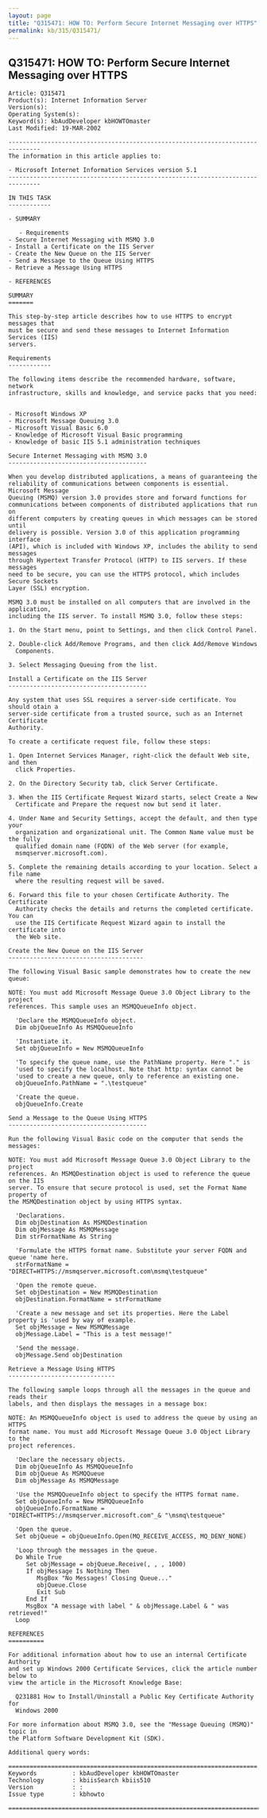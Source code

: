 ```yaml
---
layout: page
title: "Q315471: HOW TO: Perform Secure Internet Messaging over HTTPS"
permalink: kb/315/Q315471/
---
```


## Q315471: HOW TO: Perform Secure Internet Messaging over HTTPS

	Article: Q315471
	Product(s): Internet Information Server
	Version(s): 
	Operating System(s): 
	Keyword(s): kbAudDeveloper kbHOWTOmaster
	Last Modified: 19-MAR-2002
	
	-------------------------------------------------------------------------------
	The information in this article applies to:
	
	- Microsoft Internet Information Services version 5.1 
	-------------------------------------------------------------------------------
	
	IN THIS TASK
	------------
	
	- SUMMARY
	
	   - Requirements
	- Secure Internet Messaging with MSMQ 3.0
	- Install a Certificate on the IIS Server
	- Create the New Queue on the IIS Server
	- Send a Message to the Queue Using HTTPS
	- Retrieve a Message Using HTTPS
	
	- REFERENCES
	
	SUMMARY
	=======
	
	This step-by-step article describes how to use HTTPS to encrypt messages that
	must be secure and send these messages to Internet Information Services (IIS)
	servers.
	
	Requirements
	------------
	
	The following items describe the recommended hardware, software, network
	infrastructure, skills and knowledge, and service packs that you need:
	
	
	- Microsoft Windows XP
	- Microsoft Message Queuing 3.0
	- Microsoft Visual Basic 6.0
	- Knowledge of Microsoft Visual Basic programming
	- Knowledge of basic IIS 5.1 administration techniques
	
	Secure Internet Messaging with MSMQ 3.0
	---------------------------------------
	
	When you develop distributed applications, a means of guaranteeing the
	reliability of communications between components is essential. Microsoft Message
	Queuing (MSMQ) version 3.0 provides store and forward functions for
	communications between components of distributed applications that run on
	different computers by creating queues in which messages can be stored until
	delivery is possible. Version 3.0 of this application programming interface
	(API), which is included with Windows XP, includes the ability to send messages
	through Hypertext Transfer Protocol (HTTP) to IIS servers. If these messages
	need to be secure, you can use the HTTPS protocol, which includes Secure Sockets
	Layer (SSL) encryption.
	
	MSMQ 3.0 must be installed on all computers that are involved in the application,
	including the IIS server. To install MSMQ 3.0, follow these steps:
	
	1. On the Start menu, point to Settings, and then click Control Panel.
	
	2. Double-click Add/Remove Programs, and then click Add/Remove Windows
	  Components.
	
	3. Select Messaging Queuing from the list.
	
	Install a Certificate on the IIS Server
	---------------------------------------
	
	Any system that uses SSL requires a server-side certificate. You should otain a
	server-side certificate from a trusted source, such as an Internet Certificate
	Authority.
	
	To create a certificate request file, follow these steps:
	
	1. Open Internet Services Manager, right-click the default Web site, and then
	  click Properties.
	
	2. On the Directory Security tab, click Server Certificate.
	
	3. When the IIS Certificate Request Wizard starts, select Create a New
	  Certificate and Prepare the request now but send it later.
	
	4. Under Name and Security Settings, accept the default, and then type your
	  organization and organizational unit. The Common Name value must be the fully
	  qualified domain name (FQDN) of the Web server (for example,
	  msmqserver.microsoft.com).
	
	5. Complete the remaining details according to your location. Select a file name
	  where the resulting request will be saved.
	
	6. Forward this file to your chosen Certificate Authority. The Certificate
	  Authority checks the details and returns the completed certificate. You can
	  use the IIS Certificate Request Wizard again to install the certificate into
	  the Web site.
	
	Create the New Queue on the IIS Server
	--------------------------------------
	
	The following Visual Basic sample demonstrates how to create the new queue:
	
	NOTE: You must add Microsoft Message Queue 3.0 Object Library to the project
	references. This sample uses an MSMQQueueInfo object.
	
	  'Declare the MSMQQueueInfo object.
	  Dim objQueueInfo As MSMQQueueInfo
	
	  'Instantiate it.
	  Set objQueueInfo = New MSMQQueueInfo
	
	  'To specify the queue name, use the PathName property. Here "." is
	  'used to specify the localhost. Note that http: syntax cannot be 
	  'used to create a new queue, only to reference an existing one.
	  objQueueInfo.PathName = ".\testqueue"
	
	  'Create the queue.
	  objQueueInfo.Create
	
	Send a Message to the Queue Using HTTPS
	---------------------------------------
	
	Run the following Visual Basic code on the computer that sends the messages:
	
	NOTE: You must add Microsoft Message Queue 3.0 Object Library to the project
	references. An MSMQDestination object is used to reference the queue on the IIS
	server. To ensure that secure protocol is used, set the Format Name property of
	the MSMQDestination object by using HTTPS syntax.
	
	  'Declarations.
	  Dim objDestination As MSMQDestination
	  Dim objMessage As MSMQMessage
	  Dim strFormatName As String
	
	  'Formulate the HTTPS format name. Substitute your server FQDN and queue 'name here.
	  strFormatName = "DIRECT=HTTPS://msmqserver.microsoft.com\msmq\testqueue"
	
	  'Open the remote queue.
	  Set objDestination = New MSMQDestination
	  objDestination.FormatName = strFormatName
	
	  'Create a new message and set its properties. Here the Label property is 'used by way of example.
	  Set objMessage = New MSMQMessage
	  objMessage.Label = "This is a test message!"
	
	  'Send the message.
	  objMessage.Send objDestination
	
	Retrieve a Message Using HTTPS
	------------------------------
	
	The following sample loops through all the messages in the queue and reads their
	labels, and then displays the messages in a message box:
	
	NOTE: An MSMQQueueInfo object is used to address the queue by using an HTTPS
	format name. You must add Microsoft Message Queue 3.0 Object Library to the
	project references.
	
	  'Declare the necessary objects.
	  Dim objQueueInfo As MSMQQueueInfo
	  Dim objQueue As MSMQQueue
	  Dim objMessage As MSMQMessage
	
	  'Use the MSMQQueueInfo object to specify the HTTPS format name.
	  Set objQueueInfo = New MSMQQueueInfo
	  objQueueInfo.FormatName = "DIRECT=HTTPS://msmqserver.microsoft.com"_& "\msmq\testqueue"
	
	  'Open the queue.
	  Set objQueue = objQueueInfo.Open(MQ_RECEIVE_ACCESS, MQ_DENY_NONE)
	
	  'Loop through the messages in the queue.
	  Do While True
	     Set objMessage = objQueue.Receive(, , , 1000)
	     If objMessage Is Nothing Then
	        MsgBox "No Messages! Closing Queue..."
	        objQueue.Close
	        Exit Sub
	     End If
	     MsgBox "A message with label " & objMessage.Label & " was retrieved!"
	  Loop
	
	REFERENCES
	==========
	
	For additional information about how to use an internal Certificate Authority
	and set up Windows 2000 Certificate Services, click the article number below to
	view the article in the Microsoft Knowledge Base:
	
	  Q231881 How to Install/Uninstall a Public Key Certificate Authority for
	  Windows 2000
	
	For more information about MSMQ 3.0, see the "Message Queuing (MSMQ)" topic in
	the Platform Software Development Kit (SDK).
	
	Additional query words:
	
	======================================================================
	Keywords          : kbAudDeveloper kbHOWTOmaster 
	Technology        : kbiisSearch kbiis510
	Version           : :
	Issue type        : kbhowto
	
	=============================================================================
	
